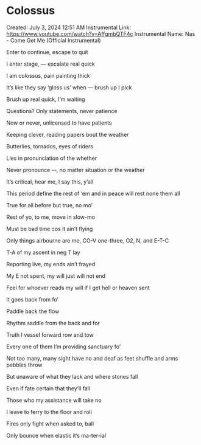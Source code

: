 # Colossus

Created: July 3, 2024 12:51 AM
Instrumental Link: https://www.youtube.com/watch?v=AffgmbQTF4c
Instrumental Name: Nas - Come Get Me (Official Instrumental)

Enter to continue, escape to quit

I enter stage, — escalate real quick

I am colossus, pain painting thick

It’s like they say ‘gloss us’ when — brush up I pick

Brush up real quick, I’m waiting

Questions? Only statements, never patience

Now or never, unlicensed to have patients

Keeping clever, reading papers bout the weather

Butterlies, tornados, eyes of riders

Lies in pronunciation of the whether

Never pronounce --, no matter situation or the weather

It’s critical, hear me, I say this, y’all

This period define the rest of ‘em and in peace will rest none them all  

True for all before but true, no mo’

Rest of yo, to me, move in slow-mo

Must be bad time cos it ain’t flying

Only things airbourne are me, CO-V one-three, O2, N, and E-T-C

T-A of my ascent in neg T lay

Reporting live, my ends ain’t frayed

My E not spent, my will just will not end

Feel for whoever reads my will if I get hell or heaven sent

It goes back from fo’

Paddle back the flow

Rhythm saddle from the back and for

Truth I vessel forward row and tow

Every one of them I’m providing sanctuary fo’

Not too many, many sight have no and deaf as feet shuffle and arms pebbles throw

But unaware of what they lack and where stones fall

Even if fate certain that they’ll fall

Those who my assistance will take no

I leave to ferry to the floor and roll

Fires only fight when asked to, ball

Only bounce when elastic it’s ma-ter-ial